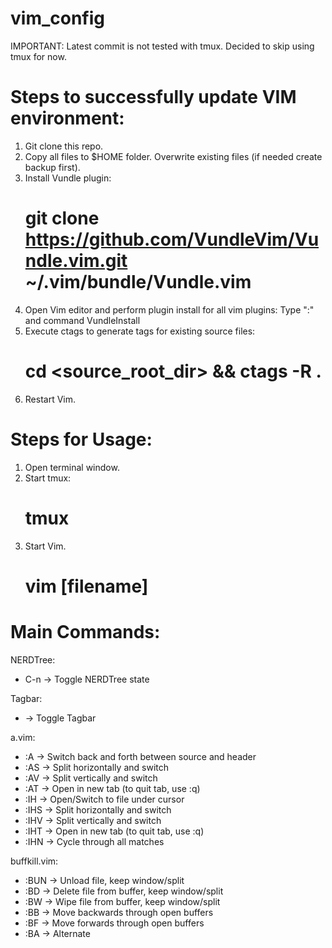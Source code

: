 # vim_config
IMPORTANT: Latest commit is not tested with tmux. Decided to skip using tmux for now.

Steps to successfully update VIM environment:
=============================================
1. Git clone this repo.
2. Copy all files to $HOME folder. Overwrite existing files (if needed create backup first).
3. Install Vundle plugin: 
    # git clone https://github.com/VundleVim/Vundle.vim.git ~/.vim/bundle/Vundle.vim
4. Open Vim editor and perform plugin install for all vim plugins:
    Type ":" and command VundleInstall
5. Execute ctags to generate tags for existing source files:
    # cd <source_root_dir> && ctags -R .
5. Restart Vim.

Steps for Usage:
================
1. Open terminal window.
2. Start tmux:
    # tmux
3. Start Vim.
    # vim [filename]

Main Commands:
==============
NERDTree:
  - C-n -> Toggle NERDTree state

Tagbar:
  - <F7> -> Toggle Tagbar

a.vim:
  - :A  -> Switch back and forth between source and header
  - :AS -> Split horizontally and switch
  - :AV -> Split vertically and switch
  - :AT -> Open in new tab (to quit tab, use :q)
  - :IH -> Open/Switch to file under cursor
  - :IHS -> Split horizontally and switch
  - :IHV -> Split vertically and switch
  - :IHT -> Open in new tab (to quit tab, use :q)
  - :IHN -> Cycle through all matches
  
buffkill.vim:
  - :BUN -> Unload file, keep window/split
  - :BD  -> Delete file from buffer, keep window/split
  - :BW  -> Wipe file from buffer, keep window/split
  - :BB  -> Move backwards through open buffers
  - :BF  -> Move forwards through open buffers
  - :BA  -> Alternate
  
